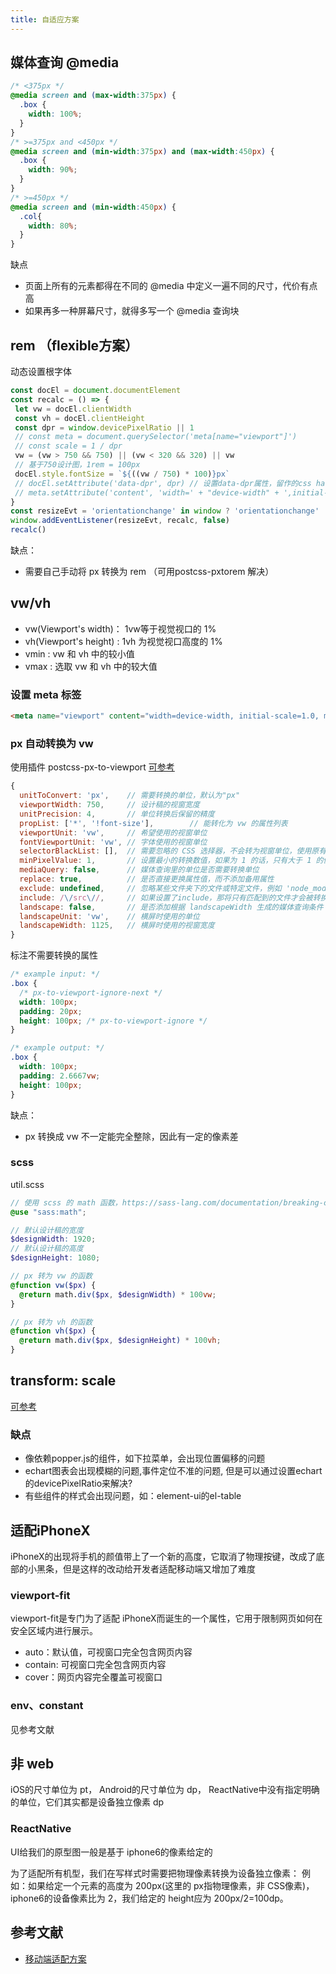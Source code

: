 ```yaml
---
title: 自适应方案
---
```


## 媒体查询 @media

```css
/* <375px */
@media screen and (max-width:375px) {
  .box {
    width: 100%;
  }
}
/* >=375px and <450px */
@media screen and (min-width:375px) and (max-width:450px) {
  .box {
    width: 90%;
  }
}
/* >=450px */
@media screen and (min-width:450px) {
  .col{
    width: 80%;
  }
}
```

缺点

- 页面上所有的元素都得在不同的 @media 中定义一遍不同的尺寸，代价有点高
- 如果再多一种屏幕尺寸，就得多写一个 @media 查询块

## rem （flexible方案）

动态设置根字体

```javascript
const docEl = document.documentElement
const recalc = () => {
 let vw = docEl.clientWidth
 const vh = docEl.clientHeight
 const dpr = window.devicePixelRatio || 1
 // const meta = document.querySelector('meta[name="viewport"]')
 // const scale = 1 / dpr
 vw = (vw > 750 && 750) || (vw < 320 && 320) || vw
 // 基于750设计图，1rem = 100px
 docEl.style.fontSize = `${((vw / 750) * 100)}px`
 // docEl.setAttribute('data-dpr', dpr) // 设置data-dpr属性，留作的css hack之用
 // meta.setAttribute('content', 'width=' + "device-width" + ',initial-scale=' + scale + ',maximum-scale=' + scale + ', minimum-scale=' + scale + ',user-scalable=no')
}
const resizeEvt = 'orientationchange' in window ? 'orientationchange' : 'resize' // orientationchange 设备旋转
window.addEventListener(resizeEvt, recalc, false)
recalc()
```

缺点：

- 需要自己手动将 px 转换为 rem （可用postcss-pxtorem 解决）

## vw/vh

- vw(Viewport's width)： 1vw等于视觉视口的 1%
- vh(Viewport's height) : 1vh 为视觉视口高度的 1%
- vmin : vw 和 vh 中的较小值
- vmax : 选取 vw 和 vh 中的较大值

### 设置 meta 标签

```html
<meta name="viewport" content="width=device-width, initial-scale=1.0, maximum-scale=1.0, user-scalable=0">
```

### px 自动转换为 vw

使用插件 postcss-px-to-viewport [可参考](http://mp.weixin.qq.com/s?__biz=MzAxODE2MjM1MA==&mid=2651603923&idx=2&sn=f1f806c8ece8946c0e980803a8987b5f&chksm=80229412b7551d04180310266fc28da25b177aff690860c9ae4a2715babd01877da234141921&mpshare=1&scene=24&srcid=0603kbZtpbmfv7AL5N5saisE&sharer_sharetime=1654228867275&sharer_shareid=f207c42a29bccc279a6cb9b2e2fc9816#rd)

```javascript
{
  unitToConvert: 'px',    // 需要转换的单位，默认为"px"
  viewportWidth: 750,     // 设计稿的视窗宽度
  unitPrecision: 4,       // 单位转换后保留的精度
  propList: ['*', '!font-size'],        // 能转化为 vw 的属性列表
  viewportUnit: 'vw',     // 希望使用的视窗单位
  fontViewportUnit: 'vw', // 字体使用的视窗单位
  selectorBlackList: [],  // 需要忽略的 CSS 选择器，不会转为视窗单位，使用原有的 px 等单位
  minPixelValue: 1,       // 设置最小的转换数值，如果为 1 的话，只有大于 1 的值会被转换
  mediaQuery: false,      // 媒体查询里的单位是否需要转换单位
  replace: true,          // 是否直接更换属性值，而不添加备用属性
  exclude: undefined,     // 忽略某些文件夹下的文件或特定文件，例如 'node_modules' 下的文件
  include: /\/src\//,     // 如果设置了include，那将只有匹配到的文件才会被转换
  landscape: false,       // 是否添加根据 landscapeWidth 生成的媒体查询条件
  landscapeUnit: 'vw',    // 横屏时使用的单位
  landscapeWidth: 1125,   // 横屏时使用的视窗宽度
}
```

标注不需要转换的属性

```css
/* example input: */
.box {
  /* px-to-viewport-ignore-next */
  width: 100px;
  padding: 20px;
  height: 100px; /* px-to-viewport-ignore */
}

/* example output: */
.box {
  width: 100px;
  padding: 2.6667vw;
  height: 100px;
}
```

缺点：

- px 转换成 vw 不一定能完全整除，因此有一定的像素差

### scss

util.scss

```scss
// 使用 scss 的 math 函数，https://sass-lang.com/documentation/breaking-changes/slash-div
@use "sass:math";

// 默认设计稿的宽度
$designWidth: 1920;
// 默认设计稿的高度
$designHeight: 1080;

// px 转为 vw 的函数
@function vw($px) {
  @return math.div($px, $designWidth) * 100vw;
}

// px 转为 vh 的函数
@function vh($px) {
  @return math.div($px, $designHeight) * 100vh;
}
```

## transform: scale

[可参考](https://mp.weixin.qq.com/s/huzCTjMv8VcsTQ8_UjCv1g)

### 缺点

- 像依赖popper.js的组件，如下拉菜单，会出现位置偏移的问题
- echart图表会出现模糊的问题,事件定位不准的问题, 但是可以通过设置echart的devicePixelRatio来解决?
- 有些组件的样式会出现问题，如：element-ui的el-table

## 适配iPhoneX

iPhoneX的出现将手机的颜值带上了一个新的高度，它取消了物理按键，改成了底部的小黑条，但是这样的改动给开发者适配移动端又增加了难度

### viewport-fit

viewport-fit是专门为了适配 iPhoneX而诞生的一个属性，它用于限制网页如何在安全区域内进行展示。

- auto：默认值，可视窗口完全包含网页内容
- contain: 可视窗口完全包含网页内容
- cover：网页内容完全覆盖可视窗口

### env、constant

见参考文献

## 非 web

iOS的尺寸单位为 pt， Android的尺寸单位为 dp， ReactNative中没有指定明确的单位，它们其实都是设备独立像素 dp

### ReactNative

UI给我们的原型图一般是基于 iphone6的像素给定的

为了适配所有机型，我们在写样式时需要把物理像素转换为设备独立像素：
例如：如果给定一个元素的高度为 200px(这里的 px指物理像素，非 CSS像素)， iphone6的设备像素比为 2，我们给定的 height应为 200px/2=100dp。

## 参考文献

- [移动端适配方案](http://mp.weixin.qq.com/s?__biz=MzAxODE2MjM1MA==&mid=2651611159&idx=2&sn=8619726adfc4130aee0979ce5a7a1840&chksm=8022b7d6b7553ec0047ba83688c5fcdd86bc4f1f8be62812179053ae7874a5dea8b97bfa1591&mpshare=1&scene=24&srcid=1207myGIVaQ3aH4dyVRENy9G&sharer_sharetime=1670386193870&sharer_shareid=f207c42a29bccc279a6cb9b2e2fc9816#rd)
